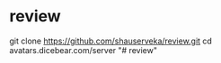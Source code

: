 # review
git clone https://github.com/shauserveka/review.git
cd avatars.dicebear.com/server
"# review" 
